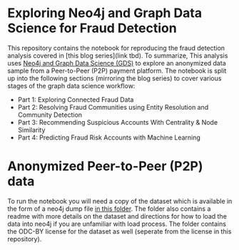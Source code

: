 # Exploring Neo4j and Graph Data Science for Fraud Detection


This repository contains the notebook for reproducing the fraud detection analysis covered in [this blog series](link tbd). To summarize, This analysis uses [Neo4j and Graph Data Science (GDS)](https://neo4j.com/product/graph-data-science/) to explore an anonymized data sample from a Peer-to-Peer (P2P) payment platform.  The notebook is split up into the following sections (mirroring the blog series) to cover various stages of the graph data science workflow:

- Part 1: Exploring Connected Fraud Data
- Part 2: Resolving Fraud Communities using Entity Resolution and Community Detection
- Part 3: Recommending Suspicious Accounts With Centrality & Node Similarity
- Part 4: Predicting Fraud Risk Accounts with Machine Learning


# Anonymized Peer-to-Peer (P2P) data
To run the notebook you will need a copy of the dataset which is available in the form of a neo4j dump file [in this folder](https://drive.google.com/drive/folders/1LaNFObKnZb1Ty8T7kPLCYlXDUlHU7FGa?usp=sharing). The folder also contains a readme with more details on the dataset and directions for how to load the data into neo4j if you are unfamiliar with load process. The folder contains the ODC-BY license for the dataset as well (seperate from the license in this repository).
